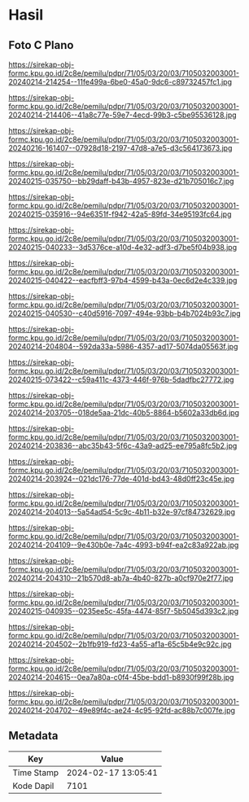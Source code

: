 # Hasil

## Foto C Plano

https://sirekap-obj-formc.kpu.go.id/2c8e/pemilu/pdpr/71/05/03/20/03/7105032003001-20240214-214254--11fe499a-6be0-45a0-9dc6-c89732457fc1.jpg

https://sirekap-obj-formc.kpu.go.id/2c8e/pemilu/pdpr/71/05/03/20/03/7105032003001-20240214-214406--41a8c77e-59e7-4ecd-99b3-c5be95536128.jpg

https://sirekap-obj-formc.kpu.go.id/2c8e/pemilu/pdpr/71/05/03/20/03/7105032003001-20240216-161407--07928d18-2197-47d8-a7e5-d3c564173673.jpg

https://sirekap-obj-formc.kpu.go.id/2c8e/pemilu/pdpr/71/05/03/20/03/7105032003001-20240215-035750--bb29daff-b43b-4957-823e-d21b705016c7.jpg

https://sirekap-obj-formc.kpu.go.id/2c8e/pemilu/pdpr/71/05/03/20/03/7105032003001-20240215-035916--94e6351f-f942-42a5-89fd-34e95193fc64.jpg

https://sirekap-obj-formc.kpu.go.id/2c8e/pemilu/pdpr/71/05/03/20/03/7105032003001-20240215-040233--3d5376ce-a10d-4e32-adf3-d7be5f04b938.jpg

https://sirekap-obj-formc.kpu.go.id/2c8e/pemilu/pdpr/71/05/03/20/03/7105032003001-20240215-040422--eacfbff3-97b4-4599-b43a-0ec6d2e4c339.jpg

https://sirekap-obj-formc.kpu.go.id/2c8e/pemilu/pdpr/71/05/03/20/03/7105032003001-20240215-040530--c40d5916-7097-494e-93bb-b4b7024b93c7.jpg

https://sirekap-obj-formc.kpu.go.id/2c8e/pemilu/pdpr/71/05/03/20/03/7105032003001-20240214-204804--592da33a-5986-4357-ad17-5074da05563f.jpg

https://sirekap-obj-formc.kpu.go.id/2c8e/pemilu/pdpr/71/05/03/20/03/7105032003001-20240215-073422--c59a411c-4373-446f-976b-5dadfbc27772.jpg

https://sirekap-obj-formc.kpu.go.id/2c8e/pemilu/pdpr/71/05/03/20/03/7105032003001-20240214-203705--018de5aa-21dc-40b5-8864-b5602a33db6d.jpg

https://sirekap-obj-formc.kpu.go.id/2c8e/pemilu/pdpr/71/05/03/20/03/7105032003001-20240214-203836--abc35b43-5f6c-43a9-ad25-ee795a8fc5b2.jpg

https://sirekap-obj-formc.kpu.go.id/2c8e/pemilu/pdpr/71/05/03/20/03/7105032003001-20240214-203924--021dc176-77de-401d-bd43-48d0ff23c45e.jpg

https://sirekap-obj-formc.kpu.go.id/2c8e/pemilu/pdpr/71/05/03/20/03/7105032003001-20240214-204013--5a54ad54-5c9c-4b11-b32e-97cf84732629.jpg

https://sirekap-obj-formc.kpu.go.id/2c8e/pemilu/pdpr/71/05/03/20/03/7105032003001-20240214-204109--9e430b0e-7a4c-4993-b94f-ea2c83a922ab.jpg

https://sirekap-obj-formc.kpu.go.id/2c8e/pemilu/pdpr/71/05/03/20/03/7105032003001-20240214-204310--21b570d8-ab7a-4b40-827b-a0cf970e2f77.jpg

https://sirekap-obj-formc.kpu.go.id/2c8e/pemilu/pdpr/71/05/03/20/03/7105032003001-20240215-040935--0235ee5c-45fa-4474-85f7-5b5045d393c2.jpg

https://sirekap-obj-formc.kpu.go.id/2c8e/pemilu/pdpr/71/05/03/20/03/7105032003001-20240214-204502--2b1fb919-fd23-4a55-af1a-65c5b4e9c92c.jpg

https://sirekap-obj-formc.kpu.go.id/2c8e/pemilu/pdpr/71/05/03/20/03/7105032003001-20240214-204615--0ea7a80a-c0f4-45be-bdd1-b8930f99f28b.jpg

https://sirekap-obj-formc.kpu.go.id/2c8e/pemilu/pdpr/71/05/03/20/03/7105032003001-20240214-204702--49e89f4c-ae24-4c95-92fd-ac88b7c007fe.jpg


## Metadata

| Key        | Value               |
| ---------- | ------------------- |
| Time Stamp | 2024-02-17 13:05:41 |
| Kode Dapil | 7101                |



